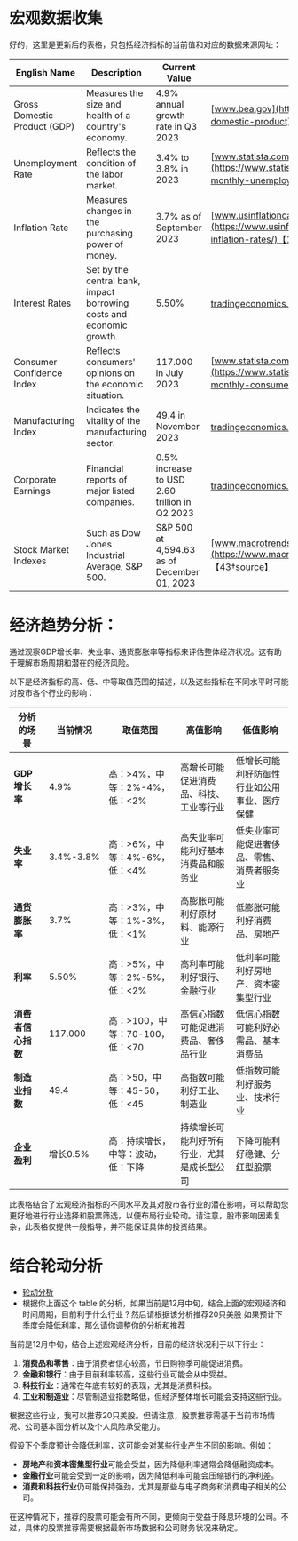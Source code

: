 

# 宏观数据收集
好的，这里是更新后的表格，只包括经济指标的当前值和对应的数据来源网址：

| English Name | Description | Current Value | Data Source URL |
| ------------ | ----------- | ------------- | --------------- |
| Gross Domestic Product (GDP) | Measures the size and health of a country's economy. | 4.9% annual growth rate in Q3 2023 | [www.bea.gov](https://www.bea.gov/data/gdp/gross-domestic-product)【11†source】 |
| Unemployment Rate | Reflects the condition of the labor market. | 3.4% to 3.8% in 2023 | [www.statista.com](https://www.statista.com/statistics/273559/unadjusted-monthly-unemployment-rate-in-the-us/)【15†source】 |
| Inflation Rate | Measures changes in the purchasing power of money. | 3.7% as of September 2023 | [www.usinflationcalculator.com](https://www.usinflationcalculator.com/inflation/current-inflation-rates/)【19†source】 |
| Interest Rates | Set by the central bank, impact borrowing costs and economic growth. | 5.50% | [tradingeconomics.com](https://tradingeconomics.com/united-states/interest-rate)【23†source】 |
| Consumer Confidence Index | Reflects consumers' opinions on the economic situation. | 117.000 in July 2023 | [www.statista.com](https://www.statista.com/statistics/1252924/us-monthly-consumer-price-index/)【27†source】 |
| Manufacturing Index | Indicates the vitality of the manufacturing sector. | 49.4 in November 2023 | [tradingeconomics.com](https://tradingeconomics.com/united-states/manufacturing-pmi)【31†source】 |
| Corporate Earnings | Financial reports of major listed companies. | 0.5% increase to USD 2.60 trillion in Q2 2023 | [tradingeconomics.com](https://tradingeconomics.com/united-states/corporate-profits)【35†source】 |
| Stock Market Indexes | Such as Dow Jones Industrial Average, S&P 500. | S&P 500 at 4,594.63 as of December 01, 2023 | [www.macrotrends.net](https://www.macrotrends.net/indices/us/s-p-500)【43†source】 |

# 经济趋势分析：
通过观察GDP增长率、失业率、通货膨胀率等指标来评估整体经济状况。这有助于理解市场周期和潜在的经济风险。

以下是经济指标的高、低、中等取值范围的描述，以及这些指标在不同水平时可能对股市各个行业的影响：

| 分析的场景 | 当前情况 | 取值范围 | 高值影响 | 低值影响 |
| --------- | ------ | ----- | ------ | ------ |
| **GDP增长率** | 4.9% | 高：>4%，中等：2%-4%，低：<2% | 高增长可能促进消费品、科技、工业等行业 | 低增长可能利好防御性行业如公用事业、医疗保健 |
| **失业率** | 3.4%-3.8% | 高：>6%，中等：4%-6%，低：<4% | 高失业率可能利好基本消费品和服务业 | 低失业率可能促进奢侈品、零售、消费者服务业 |
| **通货膨胀率** | 3.7% | 高：>3%，中等：1%-3%，低：<1% | 高膨胀可能利好原材料、能源行业 | 低膨胀可能利好消费品、房地产 |
| **利率** | 5.50% | 高：>5%，中等：2%-5%，低：<2% | 高利率可能利好银行、金融行业 | 低利率可能利好房地产、资本密集型行业 |
| **消费者信心指数** | 117.000 | 高：>100，中等：70-100，低：<70 | 高信心指数可能促进消费品、奢侈品行业 | 低信心指数可能利好必需品、基本消费品 |
| **制造业指数** | 49.4 | 高：>50，中等：45-50，低：<45 | 高指数可能利好工业、制造业 | 低指数可能利好服务业、技术行业 |
| **企业盈利** | 增长0.5% | 高：持续增长，中等：波动，低：下降 | 持续增长可能利好所有行业，尤其是成长型公司 | 下降可能利好稳健、分红型股票 |

此表格结合了宏观经济指标的不同水平及其对股市各行业的潜在影响，可以帮助您更好地进行行业选择和股票筛选，以便布局行业轮动。请注意，股市影响因素复杂，此表格仅提供一般指导，并不能保证具体的投资结果。

# 结合轮动分析

- [轮动分析](./rotation.md)
- 根据你上面这个 table 的分析，如果当前是12月中旬，结合上面的宏观经济和时间周期，目前利于什么行业？然后请根据该分析推荐20只美股 如果预计下季度会降低利率，那么请你调整你的分析和推荐

当前是12月中旬，结合上述宏观经济分析，目前的经济状况利于以下行业：

1. **消费品和零售**：由于消费者信心较高，节日购物季可能促进消费。
2. **金融和银行**：由于目前利率较高，这些行业可能会从中受益。
3. **科技行业**：通常在年底有较好的表现，尤其是消费科技。
4. **工业和制造业**：尽管制造业指数略低，但经济整体增长可能会支持这些行业。

根据这些行业，我可以推荐20只美股。但请注意，股票推荐需基于当前市场情况、公司基本面分析以及个人风险承受能力。

假设下个季度预计会降低利率，这可能会对某些行业产生不同的影响。例如：

- **房地产**和**资本密集型行业**可能会受益，因为降低利率通常会降低融资成本。
- **金融行业**可能会受到一定的影响，因为降低利率可能会压缩银行的净利差。
- **消费和科技行业**仍可能保持强劲，尤其是那些与电子商务和消费电子相关的公司。

在这种情况下，推荐的股票可能会有所不同，更倾向于受益于降息环境的公司。不过，具体的股票推荐需要根据最新市场数据和公司财务状况来确定。
